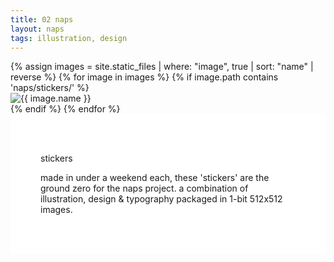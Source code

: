 ```yaml
---
title: 02 naps
layout: naps
tags: illustration, design
---
```


<div class="container">
    <div class="container-item">
        <div class="image-gallery">
            {% assign images = site.static_files | where: "image", true | sort: "name" | reverse %}
            {% for image in images %}
                {% if image.path contains 'naps/stickers/' %}
                    <div class="gallery-item">
                        <img src="{{ image.path }}" alt="{{ image.name }}" class="clickable naps-img">
                    </div>
                {% endif %}
            {% endfor %}
        </div>
    </div>
    <div class="container-item header" style="z-index:2;background:white;padding:48px">
        <p class="naps-title">stickers</p>
        <p class="binary">made in under a weekend each, these 'stickers' are the ground zero for the naps project. a combination of illustration, design & typography packaged in 1-bit 512x512 images.</p>
    </div>
</div>

